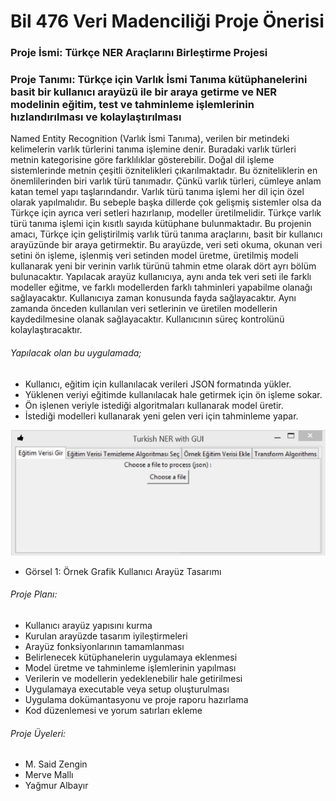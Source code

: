 # Bil 476 Veri Madenciliği Proje Önerisi 

### Proje İsmi: Türkçe NER Araçlarını Birleştirme Projesi
### Proje Tanımı: Türkçe için Varlık İsmi Tanıma kütüphanelerini basit bir kullanıcı arayüzü ile bir araya getirme ve NER modelinin eğitim, test ve tahminleme işlemlerinin hızlandırılması ve kolaylaştırılması

Named Entity Recognition (Varlık İsmi Tanıma), verilen bir metindeki kelimelerin varlık türlerini tanıma işlemine denir. Buradaki varlık türleri metnin kategorisine göre farklılıklar gösterebilir. Doğal dil işleme sistemlerinde metnin çeşitli öznitelikleri çıkarılmaktadır. Bu özniteliklerin en önemlilerinden biri varlık türü tanımadır. Çünkü varlık türleri, cümleye anlam katan temel yapı taşlarındandır. Varlık türü tanıma işlemi her dil için özel olarak yapılmalıdır. Bu sebeple başka dillerde çok gelişmiş sistemler olsa da Türkçe için ayrıca veri setleri hazırlanıp, modeller üretilmelidir. Türkçe varlık türü tanıma işlemi için kısıtlı sayıda kütüphane bulunmaktadır. 
Bu projenin amacı, Türkçe için geliştirilmiş varlık türü tanıma araçlarını, basit bir kullanıcı arayüzünde bir araya getirmektir. Bu arayüzde, veri seti okuma, okunan veri setini ön işleme, işlenmiş veri setinden model üretme, üretilmiş modeli kullanarak yeni bir verinin varlık türünü tahmin etme olarak dört ayrı bölüm bulunacaktır. Yapılacak arayüz kullanıcıya, aynı anda tek veri seti ile farklı modeller eğitme, ve farklı modellerden farklı tahminleri yapabilme olanağı sağlayacaktır. Kullanıcıya zaman konusunda fayda sağlayacaktır. Aynı zamanda önceden kullanılan veri setlerinin ve üretilen modellerin kaydedilmesine olanak sağlayacaktır. Kullanıcının süreç kontrolünü kolaylaştıracaktır.

###### Yapılacak olan bu uygulamada;
- Kullanıcı, eğitim için kullanılacak verileri JSON formatında yükler. 
- Yüklenen veriyi eğitimde kullanılacak hale getirmek için ön işleme sokar.
- Ön işlenen veriyle istediği algoritmaları kullanarak model üretir.
- İstediği modelleri kullanarak yeni gelen veri için tahminleme yapar.

![Screenshot](https://github.com/msaidzengin/476_573/blob/master/images/exampleGui.png?raw=true)
- Görsel 1: Örnek Grafik Kullanıcı Arayüz Tasarımı

###### Proje Planı:
- Kullanıcı arayüz yapısını kurma
- Kurulan arayüzde tasarım iyileştirmeleri
- Arayüz fonksiyonlarının tamamlanması
- Belirlenecek kütüphanelerin uygulamaya eklenmesi
- Model üretme ve tahminleme işlemlerinin yapılması
- Verilerin ve modellerin yedeklenebilir hale getirilmesi
- Uygulamaya executable veya setup oluşturulması
- Uygulama dokümantasyonu ve proje raporu hazırlama
- Kod düzenlemesi ve yorum satırları ekleme
 
###### Proje Üyeleri:
- M. Said Zengin
- Merve Mallı
- Yağmur Albayır
